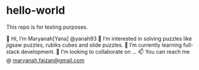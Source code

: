 # hello-world
This repo is for testing purposes.

👋 Hi, I’m Maryanah[Yana] @yanah93 
👀 I’m interested in solving puzzles like jigsaw puzzles, rubiks cubes and slide puzzles.
🌱 I’m currently learning full-stack development.
💞️ I’m looking to collaborate on ...
📫 You can reach me @ maryanah.faizan@gmail.com

<!---
yanah93/yanah93 is a ✨ special ✨ repository because its `README.md` (this file) appears on your GitHub profile.
You can click the Preview link to take a look at your changes.
--->
